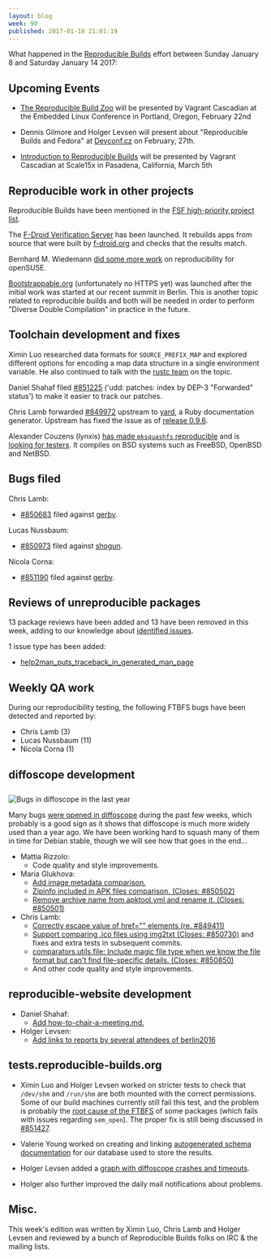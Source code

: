 ```yaml
---
layout: blog
week: 90
published: 2017-01-18 21:01:19
---
```


What happened in the [Reproducible
Builds](https://wiki.debian.org/ReproducibleBuilds) effort between Sunday
January 8 and Saturday January 14 2017:


Upcoming Events
---------------

- [The Reproducible Build
  Zoo](https://openiotelcna2017.sched.com/event/9Iu4/the-reproducible-build-zoo-vagrant-cascadian-aikidev-llc)
  will be presented by Vagrant Cascadian at the Embedded Linux
  Conference in Portland, Oregon, February 22nd

- Dennis Gilmore and Holger Levsen will present about "Reproducible Builds and
  Fedora" at [Devconf.cz](https://devconf.cz/) on February, 27th.

- [Introduction to Reproducible Builds](https://www.socallinuxexpo.org/scale/15x/presentations/introduction-reproducible-builds)
  will be presented by Vagrant Cascadian at Scale15x in Pasadena, California,
  March 5th


Reproducible work in other projects
-----------------------------------

Reproducible Builds have been mentioned in the [FSF high-priority project
list](https://www.fsf.org/campaigns/priority-projects/security-by-and-for-free-software).

The [F-Droid Verification Server](https://verification.f-droid.org/) has been
launched. It rebuilds apps from source that were built by
[f-droid.org](https://f-droid.org/) and checks that the results match.

Bernhard M. Wiedemann [did some more work](
https://lists.opensuse.org/opensuse-factory/2017-01/msg00120.html) on
reproducibility for openSUSE.

[Bootstrappable.org](http://bootstrappable.org) (unfortunately no HTTPS yet)
was launched after the initial work was started at our recent summit in Berlin.
This is another topic related to reproducible builds and both will be needed in
order to perform "Diverse Double Compilation" in practice in the future.


Toolchain development and fixes
-------------------------------

Ximin Luo researched data formats for `SOURCE_PREFIX_MAP` and explored
different options for encoding a map data structure in a single environment
variable. He also continued to talk with the [rustc
team](https://github.com/rust-lang/rust/pull/38348) on the topic.

Daniel Shahaf filed [#851225](https://bugs.debian.org/851225) ('udd: patches: index by DEP-3 "Forwarded"
status') to make it easier to track our patches.

Chris Lamb forwarded [#849972](https://bugs.debian.org/849972) upstream to
[yard](https://github.com/lsegal/yard/pull/1048), a Ruby documentation
generator. Upstream has fixed the issue as of [release
0.9.6](https://github.com/lsegal/yard/issues/1049).

Alexander Couzens (lynxis) [has made `mksquashfs`
reproducible](https://github.com/squashfs-tools/squashfs-tools) and is
[looking for testers](https://lunarius.fe80.eu/blog/mksquash-dot-graph.html).
It compiles on BSD systems such as FreeBSD, OpenBSD and NetBSD.


Bugs filed
----------

Chris Lamb:

* [#850683](https://bugs.debian.org/850683) filed against [gerbv](https://tracker.debian.org/pkg/gerbv).

Lucas Nussbaum:

* [#850973](https://bugs.debian.org/850973) filed against [shogun](https://tracker.debian.org/pkg/shogun).

Nicola Corna:

* [#851190](https://bugs.debian.org/851190) filed against [gerbv](https://tracker.debian.org/pkg/gerbv).


Reviews of unreproducible packages
----------------------------------

13 package reviews have been added and 13 have been removed in this week,
adding to our knowledge about [identified
issues](https://tests.reproducible-builds.org/debian/index_issues.html).

1 issue type has been added:

- [help2man_puts_traceback_in_generated_man_page](https://tests.reproducible-builds.org/issues/unstable/help2man_puts_traceback_in_generated_man_page_issue.html)


Weekly QA work
--------------

During our reproducibility testing, the following FTBFS bugs have been detected
and reported by:

 - Chris Lamb (3)
 - Lucas Nussbaum (11)
 - Nicola Corna (1)


diffoscope development
----------------------

<img style="margin-top: 10px; vertical-align: top;"
src="/blog/images/diffoscope_bugs_2016.png" alt="Bugs in diffoscope in the last
year" />

Many bugs [were opened in
diffoscope](https://qa.debian.org/data/bts/graphs/d/diffoscope.png) during the
past few weeks, which probably is a good sign as it shows that diffoscope is
much more widely used than a year ago. We have been working hard to squash many
of them in time for Debian stable, though we will see how that goes in the end…

- Mattia Rizzolo:
  - Code quality and style improvements.
- Maria Glukhova:
  - [Add image metadata comparison.](https://anonscm.debian.org/git/reproducible/diffoscope.git/commit/?id=06e4ca7)
  - [Zipinfo included in APK files comparison.
    (Closes: #850502)](https://anonscm.debian.org/git/reroducible/diffoscope.git/commit/?id=9749aa9)
  - [Remove archive name from apktool.yml and rename it.
    (Closes: #850501)](https://anonscm.debian.org/git/reproducible/diffoscope.git/commit/?id=b85e785)
- Chris Lamb:
  - [Correctly escape value of href="" elements
    (re. #849411)](https://anonscm.debian.org/git/reproducible/diffoscope.git/commit/?id=483ec03)
  - [Support comparing .ico files using img2txt
    (Closes: #850730)](https://anonscm.debian.org/git/reproducible/diffoscope.git/commit/?id=f311a6d)
    and fixes and extra tests in subsequent commits.
  - [comparators.utils.file: Include magic file type when we know the file
    format but can't find file-specific details.
    (Closes: #850850)](https://anonscm.debian.org/git/reproducible/diffoscope.git/commit/?id=3131f5e)
  - And other code quality and style improvements.


reproducible-website development
--------------------------------

- Daniel Shahaf:
  - [Add how-to-chair-a-meeting.md.](https://anonscm.debian.org/git/reproducible/reproducible-website.git/commit/?id=dc36fbb)
- Holger Levsen:
  - [Add links to reports by several attendees of
    berlin2016](https://anonscm.debian.org/git/reproducible/reproducible-website.git/log/?id=d7745a2)


tests.reproducible-builds.org
-----------------------------

- Ximin Luo and Holger Levsen worked on stricter tests to check that `/dev/shm`
  and `/run/shm` are both mounted with the correct permissions. Some of our
  build machines currently still fail this test, and the problem is probably
  the [root cause of the
  FTBFS](https://tests.reproducible-builds.org/debian/issues/unstable/ftbfs_due_to_jenkins_semaphore_setup_issue.html)
  of some packages (which fails with issues regarding `sem_open`).  The proper
  fix is still being discussed in [#851427](https://bugs.debian.org/851427).

- Valerie Young worked on creating and linking
  [autogenerated schema
  documentation](https://tests.reproducible-builds.org/reproducibledb.html) for
  our database used to store the results.

- Holger Levsen added a [graph with diffoscope crashes and
  timeouts](https://tests.reproducible-builds.org/debian/stats_breakages.png).

- Holger also further improved the daily mail notifications about problems.


Misc.
-----

This week's edition was written by Ximin Luo, Chris Lamb and Holger Levsen and reviewed by a
bunch of Reproducible Builds folks on IRC & the mailing lists.
